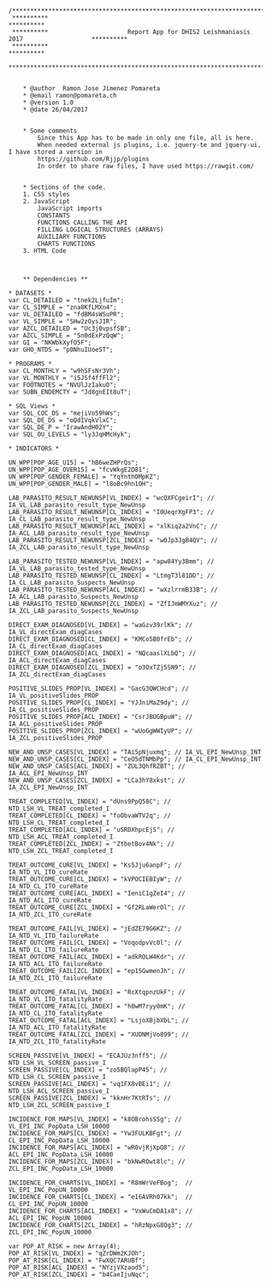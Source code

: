	/****************************************************************************************************
 	 **********		   																		   **********
 	 **********                      Report App for DHIS2 Leishmaniasis 2017               	   **********
 	 **********		   																		   **********
	 ****************************************************************************************************/


	 	* @author  Ramon Jose Jimenez Pomareta 
		* @email ramon@pomareta.ch
 		* @version 1.0 
		* @date 26/04/2017


		* Some comments
			Since this App has to be made in only one file, all is here.
			When needed external js plugins, i.e. jquery-te and jquery-ui, I have stored a version in 
			https://github.com/Rjjp/plugins
			In order to share raw files, I have used https://rawgit.com/


		* Sections of the code. 
		1. CSS styles
		2. JavaScript
			JavaScript imports
			CONSTANTS
			FUNCTIONS CALLING THE API 
			FILLING LOGICAL STRUCTURES (ARRAYS)
			AUXILIARY FUNCTIONS
			CHARTS FUNCTIONS
		3. HTML Code



		** Dependencies **

	* DATASETS *
	var CL_DETAILED = "tnek2LjfuIm";
	var CL_SIMPLE = "zna8KfLMXn4";
	var VL_DETAILED = "fdBM4sWSuPR";
	var VL_SIMPLE = "SHw2zOysJ1R";
	var AZCL_DETAILED = "Uc3j0vpsfSB";
	var AZCL_SIMPLE = "Sn0dExPzQqW";
	var GI = "NKWbkXyfO5F";
	var GHO_NTDS = "p0NhuIUoeST";

	* PROGRAMS *
	var CL_MONTHLY = "w9hSFsNr3Vh";
	var VL_MONTHLY = "i5JSf4ffFl2";
	var FOOTNOTES = "NVUlJzIakuO";
	var SUBN_ENDEMCTY = "Jd8gnEIt8uT";

	* SQL Views *
	var SQL_COC_DS = "mejiVo59hWs";
	var SQL_DE_DS = "oQdIVqkVlxC";
	var SQL_DE_P = "IrawAndH02Y";
	var SQL_OU_LEVELS = "ly3JqHMcHyk";

	* INDICATORS *

    UN_WPP[POP_AGE_U15] = "hB6weZHPrQs";
	UN_WPP[POP_AGE_OVER15] = "fcvWkgE2D81";
	UN_WPP[POP_GENDER_FEMALE] = "YqYnthOMpKZ";
	UN_WPP[POP_GENDER_MALE] = "l8oBc9hn1OH";

	LAB_PARASITO_RESULT_NEWUNSP[VL_INDEX] = "wcQXFCgeirI"; // IA_VL_LAB_parasito_result_type_NewUnsp
	LAB_PARASITO_RESULT_NEWUNSP[CL_INDEX] = "I0UeqrXgFP3"; // IA_CL_LAB_parasito_result_type_NewUnsp
	LAB_PARASITO_RESULT_NEWUNSP[ACL_INDEX] = "xlKiq2a2VnC"; // IA_ACL_LAB_parasito_result_type_NewUnsp
	LAB_PARASITO_RESULT_NEWUNSP[ZCL_INDEX] = "w0Jp3JgB4QV"; // IA_ZCL_LAB_parasito_result_type_NewUnsp

	LAB_PARASITO_TESTED_NEWUNSP[VL_INDEX] = "apw84Yy3Bmm"; // IA_VL_LAB_parasito_tested_type_NewUnsp
	LAB_PARASITO_TESTED_NEWUNSP[CL_INDEX] = "LtmgT3l81DD"; // IA_CL_LAB_parasito_Suspects_NewUnsp
	LAB_PARASITO_TESTED_NEWUNSP[ACL_INDEX] = "wXzlrrmB33B"; //  IA_ACL_LAB_parasito_Suspects_NewUnsp
	LAB_PARASITO_TESTED_NEWUNSP[ZCL_INDEX] = "ZfIJmWMYXuz"; // IA_ZCL_LAB_parasito_Suspects_NewUnsp

	DIRECT_EXAM_DIAGNOSED[VL_INDEX] = "waGzv39rlKk"; // IA_VL_directExam_diagCases
	DIRECT_EXAM_DIAGNOSED[CL_INDEX] = "KMCo5B0frEb"; // IA_CL_directExam_diagCases
	DIRECT_EXAM_DIAGNOSED[ACL_INDEX] = "NQcaaslXLbQ"; // IA_ACL_directExam_diagCases
	DIRECT_EXAM_DIAGNOSED[ZCL_INDEX] = "o3OxTZj5SN9"; // IA_ZCL_directExam_diagCases

	POSITIVE_SLIDES_PROP[VL_INDEX] = "GacG3QWCHcd"; // IA_VL_positiveSlides_PROP
	POSITIVE_SLIDES_PROP[CL_INDEX] = "YJJniMaZ9dy"; // IA_CL_positiveSlides_PROP
	POSITIVE_SLIDES_PROP[ACL_INDEX] = "CsrJBUGBpuW"; // IA_ACL_positiveSlides_PROP
	POSITIVE_SLIDES_PROP[ZCL_INDEX] = "wUoGgWWIyUP"; // IA_ZCL_positiveSlides_PROP

	NEW_AND_UNSP_CASES[VL_INDEX] = "TAi5pNjuxmq"; // IA_VL_EPI_NewUnsp_INT
	NEW_AND_UNSP_CASES[CL_INDEX] = "CeO5dTNMbPp"; // IA_CL_EPI_NewUnsp_INT
	NEW_AND_UNSP_CASES[ACL_INDEX] = "ZUL3QhfRZBT"; // IA_ACL_EPI_NewUnsp_INT
	NEW_AND_UNSP_CASES[ZCL_INDEX] = "LCa3hY8xkst"; // IA_ZCL_EPI_NewUnsp_INT

	TREAT_COMPLETED[VL_INDEX] = "dUns9PpQ58C"; // NTD_LSH_VL_TREAT_completed_I
	TREAT_COMPLETED[CL_INDEX] = "foObvaWTV2q"; // NTD_LSH_CL_TREAT_completed_I
	TREAT_COMPLETED[ACL_INDEX] = "uSRDXhpcEjS"; // NTD_LSH_ACL_TREAT_completed_I
	TREAT_COMPLETED[ZCL_INDEX] = "ZtbetBov4Nk"; // NTD_LSH_ZCL_TREAT_completed_I

	TREAT_OUTCOME_CURE[VL_INDEX] = "Ks5Jju6anpF"; // IA_NTD_VL_ITO_cureRate
	TREAT_OUTCOME_CURE[CL_INDEX] = "kVPOCIEBIyW"; // IA_NTD_CL_ITO_cureRate 
	TREAT_OUTCOME_CURE[ACL_INDEX] = "IeniC1gZeI4"; // IA_NTD_ACL_ITO_cureRate
	TREAT_OUTCOME_CURE[ZCL_INDEX] = "Gf2RLaWerOl"; // IA_NTD_ZCL_ITO_cureRate

	TREAT_OUTCOME_FAIL[VL_INDEX] = "jEdZE79G6KZ"; // IA_NTD_VL_ITO_failureRate
	TREAT_OUTCOME_FAIL[CL_INDEX] = "VoqodpvVc0l"; // IA_NTD_CL_ITO_failureRate 
	TREAT_OUTCOME_FAIL[ACL_INDEX] = "adkROLW4Kdr"; // IA_NTD_ACL_ITO_failureRate
	TREAT_OUTCOME_FAIL[ZCL_INDEX] = "ep15GwmenJh"; // IA_NTD_ZCL_ITO_failureRate

	TREAT_OUTCOME_FATAL[VL_INDEX] = "RcXtqpnzUkF"; // IA_NTD_VL_ITO_fatalityRate
	TREAT_OUTCOME_FATAL[CL_INDEX] = "h0wM7ryy0mK"; // IA_NTD_CL_ITO_fatalityRate 
	TREAT_OUTCOME_FATAL[ACL_INDEX] = "LsjoXBjbXbL"; // IA_NTD_ACL_ITO_fatalityRate
	TREAT_OUTCOME_FATAL[ZCL_INDEX] = "XUDNMjVo899"; // IA_NTD_ZCL_ITO_fatalityRate

	SCREEN_PASSIVE[VL_INDEX] = "ECAJUz3nff5"; // NTD_LSH_VL_SCREEN_passive_I
	SCREEN_PASSIVE[CL_INDEX] = "zo5BQlapP45"; // NTD_LSH_CL_SCREEN_passive_I
	SCREEN_PASSIVE[ACL_INDEX] = "vq1FX8vBEi1"; // NTD_LSH_ACL_SCREEN_passive_I
	SCREEN_PASSIVE[ZCL_INDEX] = "kknHr7KtRTs"; // NTD_LSH_ZCL_SCREEN_passive_I

	INCIDENCE_FOR_MAPS[VL_INDEX] = "k8OBrohsSSg"; //  VL_EPI_INC_PopData_LSH_10000
	INCIDENCE_FOR_MAPS[CL_INDEX] = "Yw3FULKBFgt"; // CL_EPI_INC_PopData_LSH_10000
	INCIDENCE_FOR_MAPS[ACL_INDEX] = "wR0vjRjXpO8"; // ACL_EPI_INC_PopData_LSH_10000
	INCIDENCE_FOR_MAPS[ZCL_INDEX] = "bkNwROwt8lc"; // ZCL_EPI_INC_PopData_LSH_10000

	INCIDENCE_FOR_CHARTS[VL_INDEX] = "R8mWrVeFBog";	 // VL_EPI_INC_PopUN_10000
	INCIDENCE_FOR_CHARTS[CL_INDEX] = "e16AVRh07kk";	 // CL_EPI_INC_PopUN_10000
	INCIDENCE_FOR_CHARTS[ACL_INDEX] = "VxWuCmDA1x8"; // ACL_EPI_INC_PopUN_10000
	INCIDENCE_FOR_CHARTS[ZCL_INDEX] = "hRzNpxG8Qg3"; // ZCL_EPI_INC_PopUN_10000

	var POP_AT_RISK = new Array(4);
	POP_AT_RISK[VL_INDEX] = "qZrDWm2KJOh";
	POP_AT_RISK[CL_INDEX] = "FwXQC7ARUBf";
	POP_AT_RISK[ACL_INDEX] = "NYzjVXzaod5";
	POP_AT_RISK[ZCL_INDEX] = "b4CaeIjuNqc";
